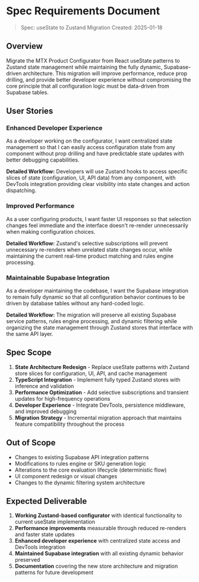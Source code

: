 # Spec Requirements Document

> Spec: useState to Zustand Migration
> Created: 2025-01-18

## Overview

Migrate the MTX Product Configurator from React useState patterns to Zustand state management while maintaining the fully dynamic, Supabase-driven architecture. This migration will improve performance, reduce prop drilling, and provide better developer experience without compromising the core principle that all configuration logic must be data-driven from Supabase tables.

## User Stories

### Enhanced Developer Experience

As a developer working on the configurator, I want centralized state management so that I can easily access configuration state from any component without prop drilling and have predictable state updates with better debugging capabilities.

**Detailed Workflow:** Developers will use Zustand hooks to access specific slices of state (configuration, UI, API data) from any component, with DevTools integration providing clear visibility into state changes and action dispatching.

### Improved Performance

As a user configuring products, I want faster UI responses so that selection changes feel immediate and the interface doesn't re-render unnecessarily when making configuration choices.

**Detailed Workflow:** Zustand's selective subscriptions will prevent unnecessary re-renders when unrelated state changes occur, while maintaining the current real-time product matching and rules engine processing.

### Maintainable Supabase Integration

As a developer maintaining the codebase, I want the Supabase integration to remain fully dynamic so that all configuration behavior continues to be driven by database tables without any hard-coded logic.

**Detailed Workflow:** The migration will preserve all existing Supabase service patterns, rules engine processing, and dynamic filtering while organizing the state management through Zustand stores that interface with the same API layer.

## Spec Scope

1. **State Architecture Redesign** - Replace useState patterns with Zustand store slices for configuration, UI, API, and cache management
2. **TypeScript Integration** - Implement fully typed Zustand stores with inference and validation
3. **Performance Optimization** - Add selective subscriptions and transient updates for high-frequency operations
4. **Developer Experience** - Integrate DevTools, persistence middleware, and improved debugging
5. **Migration Strategy** - Incremental migration approach that maintains feature compatibility throughout the process

## Out of Scope

- Changes to existing Supabase API integration patterns
- Modifications to rules engine or SKU generation logic
- Alterations to the core evaluation lifecycle (deterministic flow)
- UI component redesign or visual changes
- Changes to the dynamic filtering system architecture

## Expected Deliverable

1. **Working Zustand-based configurator** with identical functionality to current useState implementation
2. **Performance improvements** measurable through reduced re-renders and faster state updates
3. **Enhanced developer experience** with centralized state access and DevTools integration
4. **Maintained Supabase integration** with all existing dynamic behavior preserved
5. **Documentation** covering the new store architecture and migration patterns for future development